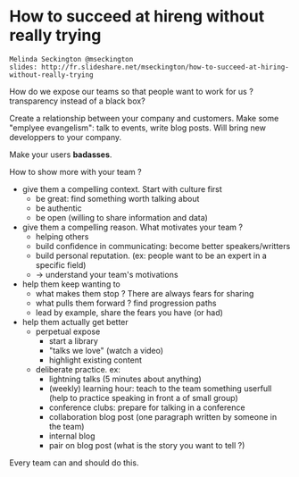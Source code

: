 # How to succeed at hireng without really trying

    Melinda Seckington @mseckington
    slides: http://fr.slideshare.net/mseckington/how-to-succeed-at-hiring-without-really-trying

How do we expose our teams so that people want to work for us ? transparency instead of a black box?

Create a relationship between your company and customers. Make some "emplyee evangelism": talk to events, write blog posts. Will bring new developpers to your company.

Make your users **badasses**.

How to show more with your team ?

- give them a compelling context. Start with culture first
    + be great: find something worth talking about
    + be authentic
    + be open (willing to share information and data)
- give them a compelling reason. What motivates your team ?
    + helping others
    + build confidence in communicating: become better speakers/writters
    + build personal reputation. (ex: people want to be an expert in a specific field)
    + -> understand your team's motivations
- help them keep wanting to
    + what makes them stop ? There are always fears for sharing
    + what pulls them forward ? find progression paths
    + lead by example, share the fears you have (or had)
- help them actually get better
    + perpetual expose
        * start a library
        * "talks we love" (watch a video)
        * highlight existing content
    + deliberate practice. ex:
        * lightning talks (5 minutes about anything)
        * (weekly) learning hour: teach to the team something userfull (help to practice speaking in front a of small group)
        * conference clubs: prepare for talking in a conference
        * collaboration blog post (one paragraph written by someone in the team)
        * internal blog
        * pair on blog post (what is the story you want to tell ?)

Every team can and should do this.
